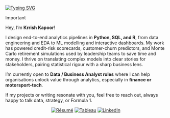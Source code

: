 <!-- ---------- TYPING HEADER ---------- -->
<a href="https://git.io/typing-svg"><img src="https://readme-typing-svg.demolab.com?font=IBM+Plex+Mono&weight=500&size=28&duration=6000&pause=1000&color=F7F7F7&width=435&lines=About+Me%3A" alt="Typing SVG" /></a>
<!-- ---------- CALLOUT / ALERT ---------- -->
> [!IMPORTANT]
> Hey, I’m **Krrish Kapoor**!
>  
> I design end-to-end analytics pipelines in **Python, SQL, and R**, from data engineering and EDA to ML modelling and interactive dashboards. My work has powered credit-risk scorecards, customer-churn predictors, and Monte Carlo retirement simulations used by leadership teams to save time and money. I thrive on translating complex models into clear stories for stakeholders, pairing statistical rigour with a sharp business lens.  
>  
> I’m currently open to **Data / Business Analyst roles** where I can help organisations unlock value through analytics, especially in **finance or motorsport-tech**.  
>  
> If my projects or writing resonate with you, feel free to reach out, always happy to talk data, strategy, or Formula 1.

<!-- ---------- NAVIGATION “BUTTONS” ---------- -->
<p align="center">
  <!-- Résumé -->
  <a href="https://drive.google.com/file/d/1yJW2w8SjiAy_M2SAtzroO2ClkF7kEcx_/view?usp=sharing" title="Résumé"><img src="https://img.shields.io/badge/Resume-5C4EE6.svg?style=for-the-badge&logo=github&logoColor=white" alt="Résumé"></a><!--
  --><!-- Tableau -->
  <a href="https://public.tableau.com/app/profile/krrish.kapoor/vizzes" title="Tableau Dashboards"><img src="https://img.shields.io/badge/Tableau-E97627.svg?style=for-the-badge&logo=tableau&logoColor=white" alt="Tableau"></a><!--
  --><!-- LinkedIn -->
  <a href="https://www.linkedin.com/in/krrishkapoorr/" title="LinkedIn Profile"><img src="https://img.shields.io/badge/LinkedIn-0077B5.svg?style=for-the-badge&logo=linkedin&logoColor=white" alt="LinkedIn"></a>
</p>





